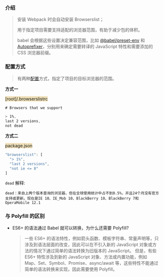 ### 介绍

> 安装 Webpack 时会自动安装 Browserslist；
>
> 用于指定项目需要支持适配的浏览器范围，有助于减少包的体积。
>
> babel 会根据这些设置决定兼容范围，比如 [@babel/preset-env](https://new.babeljs.io/docs/en/next/babel-preset-env.html) 和 [Autoprefixer](https://github.com/postcss/autoprefixer)，分别用来确定需要转译的 JavaScript 特性和需要添加的 CSS 浏览器前缀。



### 配置方式

> 有两种[配置](https://github.com/browserslist/browserslist)方式，指定了项目的目标浏览器的范围。

**方式一**

<span style="backGround: #efe0b9">[root]/.browserslistrc</span>

```css
# Browsers that we support

> 1%,
last 2 versions,
not dead
```

**方式二**

<span style="backGround: #efe0b9">package.json</span>

```javascript
"browserslist": [
  "> 1%",
  "last 2 versions",
  "not ie <= 8"
]
```

`dead` 解释:

```less
dead：来自上两个版本查询的浏览器，但在全球使用统计中占不到0.5%，并且24个月没有官方支持或更新。现在是IE 10、IE_Mob 10、BlackBerry 10、BlackBerry 7和 OperaMobile 12.1
```



### 与 Polyfill 的区别

- ES6+ 的语法通过 Babel 就可以转换，为什么还需要 Polyfill?

  > 一些 ES6+ 的语法特性，例如箭头函数、模板字符串、常量声明等，只涉及到语法层面的改变，因此可以在不引入新的 JavaScript 对象或方法的情况下通过简单的语法转换为旧版本的 JavaScript。
  > 但是，有些 ES6+ 特性涉及到新的 JavaScript 对象、方法或内置功能，例如 Map、Set、Symbol、Promise、async/await 等，这些特性不能通过简单的语法转换来实现，因此需要使用 Polyfill。

